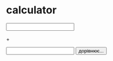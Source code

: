# calculator
<input id="num1"/>
 <p>+</p>
 <input id="num2"/>
 <button onclick="func()">дорівнює...</button>

 <p id="result"></p>

 <script>
    function func(){
          var num1 = Number(document.getElementById("num1").value);
          var num2 = Number(document.getElementById("num2").value);
          var result = num1 + num2;

          document.getElementById("result").innerHTML = result;
          }
 </script>
